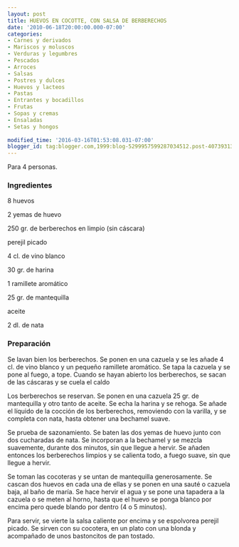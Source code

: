 ```yaml
---
layout: post
title: HUEVOS EN COCOTTE, CON SALSA DE BERBERECHOS
date: '2010-06-18T20:00:00.000-07:00'
categories:
- Carnes y derivados
- Mariscos y moluscos
- Verduras y legumbres
- Pescados
- Arroces
- Salsas
- Postres y dulces
- Huevos y lacteos
- Pastas
- Entrantes y bocadillos
- Frutas
- Sopas y cremas
- Ensaladas
- Setas y hongos
 
modified_time: '2016-03-16T01:53:08.031-07:00'
blogger_id: tag:blogger.com,1999:blog-5299957599287034512.post-4073931389963105423
---
```


Para 4 personas.

<h3>Ingredientes</h3>

8 huevos

2 yemas de huevo

250 gr. de berberechos en limpio (sin cáscara)

perejil picado

4 cl. de vino blanco

30 gr. de harina

1 ramillete aromático

25 gr. de mantequilla

aceite

2 dl. de nata

<h3>Preparación</h3>

Se lavan bien los berberechos. Se ponen en una cazuela y se les añade 4 cl. de vino blanco y un pequeño ramillete aromático. Se tapa la cazuela y se pone al fuego, a tope. Cuando se hayan abierto los berberechos, se sacan de las cáscaras y se cuela el caldo

Los berberechos se reservan. Se ponen en una cazuela 25 gr. de mantequilla y otro tanto de aceite. Se echa la harina y se rehoga. Se añade el líquido de la cocción de los berberechos, removiendo con la varilla, y se completa con nata, hasta obtener una bechamel suave.

Se prueba de sazonamiento. Se baten las dos yemas de huevo junto con dos cucharadas de nata. Se incorporan a la bechamel y se mezcla suavemente, durante dos minutos, sin que llegue a hervir. Se añaden entonces los berberechos limpios y se calienta todo, a fuego suave, sin que llegue a hervir.

Se toman las cocoteras y se untan de mantequilla generosamente. Se cascan dos huevos en cada una de ellas y se ponen en una sauté o cazuela baja, al baño de maría. Se hace hervir el agua y se pone una tapadera a la cazuela o se meten al horno, hasta que el huevo se ponga blanco por encima pero quede blando por dentro (4 o 5 minutos).

Para servir, se vierte la salsa caliente por encima y se espolvorea perejil picado. Se sirven con su cocotera, en un plato con una blonda y acompañado de unos bastoncitos de pan tostado.

